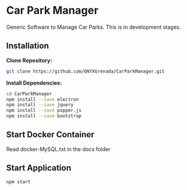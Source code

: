 # Car Park Manager
Generic Software to Manage Car Parks. This is in development stages.

## Installation

**Clone Repository:**
```bash
git clone https://github.com/ONYXGrenada/CarParkManager.git
```

**Install Dependencies:**
```bash
cd CarParkManager
npm install --save electron
npm install --save jquery
npm install --save popper.js
npm install --save bootstrap
```

## Start Docker Container
Read docker-MySQL.txt in the docs folder

## Start Application
```bash
npm start
```
